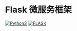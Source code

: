 # Flask 微服务框架
[![Python3](https://img.shields.io/badge/Python-3.8-green.svg?style=plastic)](https://www.python.org/)
[![FLASK](https://img.shields.io/badge/Flask-1.1.1-brightgreen.svg?style=plastic)](https://www.djangoproject.com/)



